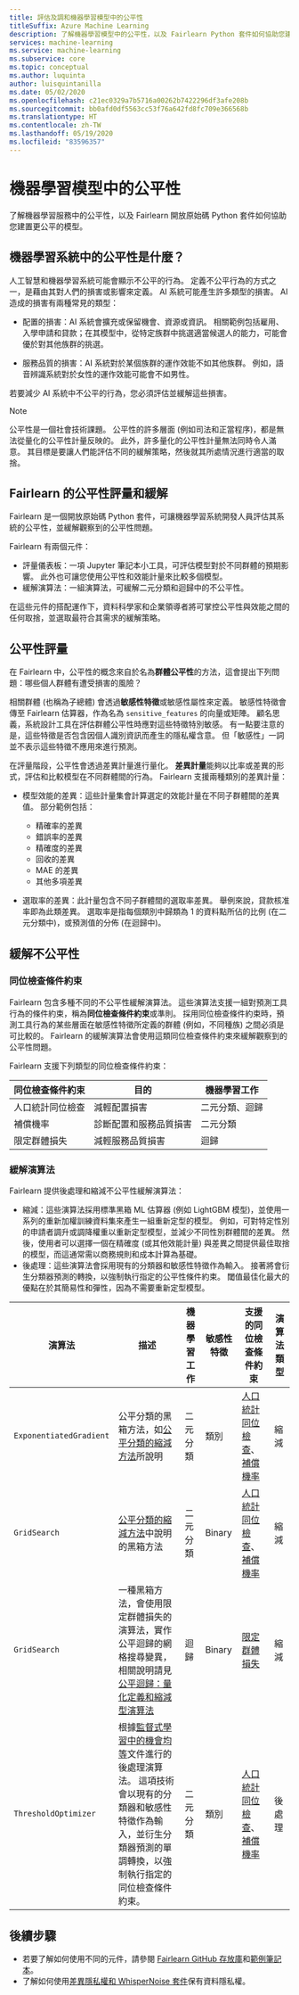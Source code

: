```yaml
---
title: 評估及調和機器學習模型中的公平性
titleSuffix: Azure Machine Learning
description: 了解機器學習模型中的公平性，以及 Fairlearn Python 套件如何協助您建置更公平的模型。
services: machine-learning
ms.service: machine-learning
ms.subservice: core
ms.topic: conceptual
ms.author: luquinta
author: luisquintanilla
ms.date: 05/02/2020
ms.openlocfilehash: c21ec0329a7b5716a00262b7422296df3afe208b
ms.sourcegitcommit: bb0afd0df5563cc53f76a642fd8fc709e366568b
ms.translationtype: HT
ms.contentlocale: zh-TW
ms.lasthandoff: 05/19/2020
ms.locfileid: "83596357"
---
```

# <a name="fairness-in-machine-learning-models"></a>機器學習模型中的公平性

了解機器學習服務中的公平性，以及 Fairlearn 開放原始碼 Python 套件如何協助您建置更公平的模型。

## <a name="what-is-fairness-in-machine-learning-systems"></a>機器學習系統中的公平性是什麼？

人工智慧和機器學習系統可能會顯示不公平的行為。 定義不公平行為的方式之一，是藉由其對人們的損害或影響來定義。 AI 系統可能產生許多類型的損害。 AI 造成的損害有兩種常見的類型：

- 配置的損害：AI 系統會擴充或保留機會、資源或資訊。 相關範例包括雇用、入學申請和貸款；在其模型中，從特定族群中挑選適當候選人的能力，可能會優於對其他族群的挑選。

- 服務品質的損害：AI 系統對於某個族群的運作效能不如其他族群。 例如，語音辨識系統對於女性的運作效能可能會不如男性。

若要減少 AI 系統中不公平的行為，您必須評估並緩解這些損害。

>[!NOTE]
> 公平性是一個社會技術課題。 公平性的許多層面 (例如司法和正當程序)，都是無法從量化的公平性計量反映的。 此外，許多量化的公平性計量無法同時令人滿意。 其目標是要讓人們能評估不同的緩解策略，然後就其所處情況進行適當的取捨。

## <a name="fairness-assessment-and-mitigation-with-fairlearn"></a>Fairlearn 的公平性評量和緩解

Fairlearn 是一個開放原始碼 Python 套件，可讓機器學習系統開發人員評估其系統的公平性，並緩解觀察到的公平性問題。

Fairlearn 有兩個元件：

- 評量儀表板：一項 Jupyter 筆記本小工具，可評估模型對於不同群體的預期影響。 此外也可讓您使用公平性和效能計量來比較多個模型。
- 緩解演算法：一組演算法，可緩解二元分類和迴歸中的不公平性。

在這些元件的搭配運作下，資料科學家和企業領導者將可掌控公平性與效能之間的任何取捨，並選取最符合其需求的緩解策略。

## <a name="fairness-assessment"></a>公平性評量

在 Fairlearn 中，公平性的概念來自於名為**群體公平性**的方法，這會提出下列問題：哪些個人群體有遭受損害的風險？

相關群體 (也稱為子總體) 會透過**敏感性特徵**或敏感性屬性來定義。 敏感性特徵會傳至 Fairlearn 估算器，作為名為 `sensitive_features` 的向量或矩陣。 顧名思義，系統設計工具在評估群體公平性時應對這些特徵特別敏感。 有一點要注意的是，這些特徵是否包含因個人識別資訊而產生的隱私權含意。 但「敏感性」一詞並不表示這些特徵不應用來進行預測。

在評量階段，公平性會透過差異計量進行量化。 **差異計量**能夠以比率或差異的形式，評估和比較模型在不同群體間的行為。 Fairlearn 支援兩種類別的差異計量：


- 模型效能的差異：這些計量集會計算選定的效能計量在不同子群體間的差異值。 部分範例包括：

  - 精確率的差異
  - 錯誤率的差異
  - 精確度的差異
  - 回收的差異
  - MAE 的差異
  - 其他多項差異

- 選取率的差異：此計量包含不同子群體間的選取率差異。 舉例來說，貸款核准率即為此類差異。 選取率是指每個類別中歸類為 1 的資料點所佔的比例 (在二元分類中)，或預測值的分佈 (在迴歸中)。

## <a name="unfairness-mitigation"></a>緩解不公平性

### <a name="parity-constraints"></a>同位檢查條件約束

Fairlearn 包含多種不同的不公平性緩解演算法。 這些演算法支援一組對預測工具行為的條件約束，稱為**同位檢查條件約束**或準則。 採用同位檢查條件約束時，預測工具行為的某些層面在敏感性特徵所定義的群體 (例如，不同種族) 之間必須是可比較的。 Fairlearn 的緩解演算法會使用這類同位檢查條件約束來緩解觀察到的公平性問題。

Fairlearn 支援下列類型的同位檢查條件約束：

|同位檢查條件約束  | 目的  |機器學習工作  |
|---------|---------|---------|
|人口統計同位檢查     |  減輕配置損害 | 二元分類、迴歸 |
|補償機率  | 診斷配置和服務品質損害 | 二元分類        |
|限定群體損失     |  減輕服務品質損害 | 迴歸 |

### <a name="mitigation-algorithms"></a>緩解演算法

Fairlearn 提供後處理和縮減不公平性緩解演算法：

- 縮減：這些演算法採用標準黑箱 ML 估算器 (例如 LightGBM 模型)，並使用一系列的重新加權訓練資料集來產生一組重新定型的模型。 例如，可對特定性別的申請者調升或調降權重以重新定型模型，並減少不同性別群體間的差異。 然後，使用者可以選擇一個在精確度 (或其他效能計量) 與差異之間提供最佳取捨的模型，而這通常需以商務規則和成本計算為基礎。  
- 後處理：這些演算法會採用現有的分類器和敏感性特徵作為輸入。 接著將會衍生分類器預測的轉換，以強制執行指定的公平性條件約束。 閾值最佳化最大的優點在於其簡易性和彈性，因為不需要重新定型模型。 

| 演算法 | 描述 | 機器學習工作 | 敏感性特徵 | 支援的同位檢查條件約束 | 演算法類型 |
| --- | --- | --- | --- | --- | --- |
| `ExponentiatedGradient` | 公平分類的黑箱方法，如[公平分類的縮減方法](https://arxiv.org/abs/1803.02453)所說明 | 二元分類 | 類別 | [人口統計同位檢查](#parity-constraints)、[補償機率](#parity-constraints) | 縮減 |
| `GridSearch` | [公平分類的縮減方法](https://arxiv.org/abs/1803.02453)中說明的黑箱方法| 二元分類 | Binary | [人口統計同位檢查](#parity-constraints)、[補償機率](#parity-constraints) | 縮減 |
| `GridSearch` | 一種黑箱方法，會使用限定群體損失的演算法，實作公平迴歸的網格搜尋變異，相關說明請見[公平迴歸：量化定義和縮減型演算法](https://arxiv.org/abs/1905.12843) | 迴歸 | Binary | [限定群體損失](#parity-constraints) | 縮減 |
| `ThresholdOptimizer` | 根據[監督式學習中的機會均等](https://arxiv.org/abs/1610.02413)文件進行的後處理演算法。 這項技術會以現有的分類器和敏感性特徵作為輸入，並衍生分類器預測的單調轉換，以強制執行指定的同位檢查條件約束。 | 二元分類 | 類別 | [人口統計同位檢查](#parity-constraints)、[補償機率](#parity-constraints) | 後處理 |

## <a name="next-steps"></a>後續步驟

- 若要了解如何使用不同的元件，請參閱 [Fairlearn GitHub 存放庫](https://github.com/fairlearn/fairlearn/)和[範例筆記本](https://github.com/fairlearn/fairlearn/tree/master/notebooks)。
- 了解如何使用[差異隱私權和 WhisperNoise 套件](concept-differential-privacy.md)保有資料隱私權。